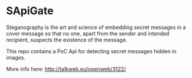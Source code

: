 # SApiGate
Steganography is the art and science of embedding secret messages in a cover message so that no one, apart from the sender and intended recipient, suspects the existence of the message. 

This repo contains a PoC Api for detecting secret messages hidden in images. 

More info here: http://talkweb.eu/openweb/3122/

